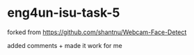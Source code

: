 # eng4un-isu-task-5

forked from https://github.com/shantnu/Webcam-Face-Detect

added comments + made it work for me
